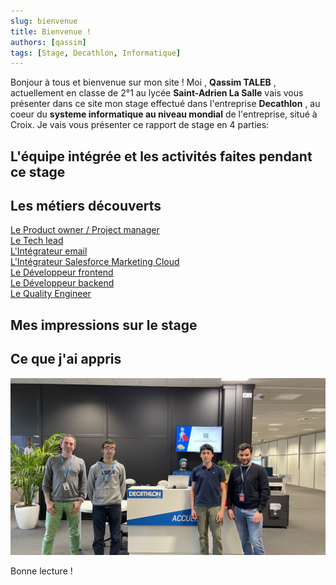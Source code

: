 ```yaml
---
slug: bienvenue
title: Bienvenue ! 
authors: [qassim]
tags: [Stage, Decathlon, Informatique]
---
```


Bonjour à tous et bienvenue sur mon site ! 
Moi , **Qassim TALEB** , actuellement en classe de 2°1 au lycée **Saint-Adrien La Salle** vais vous présenter dans ce site mon stage effectué dans l'entreprise **Decathlon** , au coeur du **systeme informatique au niveau mondial** de l'entreprise, situé à Croix. 
Je vais vous présenter ce rapport de stage en 4 parties:

## L'équipe intégrée et les activités faites pendant ce stage



## Les métiers découverts

[Le Product owner / Project manager](../2023-03-22-lea-product-owner.md)  
[Le Tech lead](../2023-03-22-jeremy-tech-lead.md)  
[L'Intégrateur email](../2023-03-22-alexandre-integrateur-e-mail.md)  
[L'Intégrateur Salesforce Marketing Cloud](../2023-03-22-julien-integrateur-salesforce.md)  
[Le Développeur frontend](../2023-03-22-antoine-developpeur-frontend.md)  
[Le Développeur backend](../2023-03-22-fabien-developpeur-back-end.md)  
[Le Quality Engineer](../2023-03-22-jean-marc-quality-engineer.md)  

## Mes impressions sur le stage

## Ce que j'ai appris

![Photo](./photo.jpg)

Bonne lecture !
